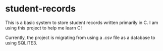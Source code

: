 # student-records
This is a basic system to store student records written primarily in C. I am using this project to help me learn C!

Currently, the project is migrating from using a .csv file as a database to using SQLITE3.
